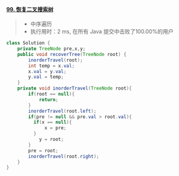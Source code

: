 #### [99. 恢复二叉搜索树](https://leetcode-cn.com/problems/recover-binary-search-tree/)

> - 中序遍历
> - 执行用时：2 ms, 在所有 Java 提交中击败了100.00%的用户

```java
class Solution {
    private TreeNode pre,x,y;
    public void recoverTree(TreeNode root) {
        inorderTravel(root);
        int temp = x.val;
        x.val = y.val;
        y.val = temp;
    }
    private void inorderTravel(TreeNode root){
        if(root == null){
            return;
        }
        inorderTravel(root.left);
        if(pre != null && pre.val > root.val){
          if(x == null){
              x = pre;
          }
            y = root;
        }
        pre = root;
        inorderTravel(root.right);
    }
}
```

